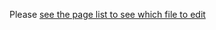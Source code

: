 Please [see the page list to see which file to edit](https://github.com/openfoodfacts/openfoodfacts-web/blob/main/PAGELIST.md)
